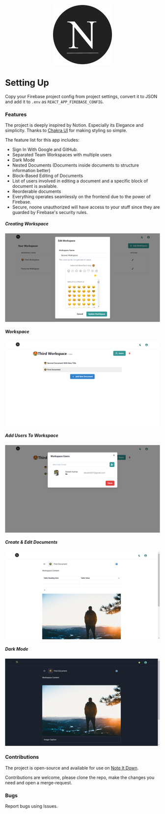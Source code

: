 <div style="text-align:center">
    <img src="public/logo192.png" />
</div>

# Setting Up

Copy your Firebase project config from project settings, convert it to JSON and add it to `.env` as `REACT_APP_FIREBASE_CONFIG`.

### Features

The project is deeply inspired by Notion. Especially its Elegance and simplicity. Thanks to [Chakra UI](https://chakra-ui.com) for making styling so simple.

The feature list for this app includes:

- Sign In With Google and GitHub.
- Separated Team Workspaces with multiple users
- Dark Mode
- Nested Documents (Documents inside documents to structure information better)
- Block-Based Editing of Documents
- List of users involved in editing a document and a specific block of document is available.
- Reorderable documents
- Everything operates seamlessly on the frontend due to the power of Firebase.
- Secure, noone unauthorized will have access to your stuff since they are guarded by Firebase's security rules.

##### Creating Workspace

![Creating Workspace](public/homepage/create-workspace.png)

##### Workspace

![Workspace](public/homepage/workspace.png)

##### Add Users To Workspace

![Add Users To Workspace](public/homepage/add-users.png)

##### Create & Edit Documents

![Creating Document](public/homepage/create-document.png)

##### Dark Mode

![Dark Mode](public/homepage/dark-mode.png)

### Contributions

The project is open-source and available for use on [Note It Down](https://noteitdown.vercel.app).

Contributions are welcome, please clone the repo, make the changes you need and open a merge-request.

### Bugs

Report bugs using Issues.
